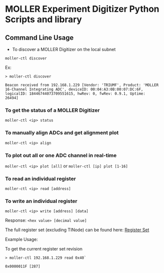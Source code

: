 # MOLLER Experiment Digitizer Python Scripts and library

## Command Line Usage

- To discover a MOLLER Digitizer on the local subnet

`moller-ctl discover`

Ex:
```
> moller-ctl discover

Beacon received from 192.168.1.229 [Vendor: 'TRIUMF', Product: 'MOLLER 16-Channel Integrating ADC', deviceID: 00:04:A3:0B:00:07:DC:6F, logicalID: 18446744073709551615, hwRev: 0, fwRev: 0.9.1, Uptime: 26494]
```

### To get the status of a MOLLER Digitizer

`moller-ctl <ip> status`

### To manually align ADCs and get alignment plot

`moller-ctl <ip> align`

### To plot out all or one ADC channel in real-time

`moller-ctl <ip> plot [all]` or `moller-ctl [ip] plot [1-16]`

### To read an individual register

`moller-ctl <ip> read [address]`

### To write an individual register

`moller-ctl <ip> write [address] [data]`

Response:  `<hex value> [decimal value]`


The full register set (excluding TINode) can be found here: [Register Set](REG_MOLLER.md)

Example Usage:

To get the current register set revision

```
> moller-ctl 192.168.1.229 read 0x40`

0x0000011F [287]
```